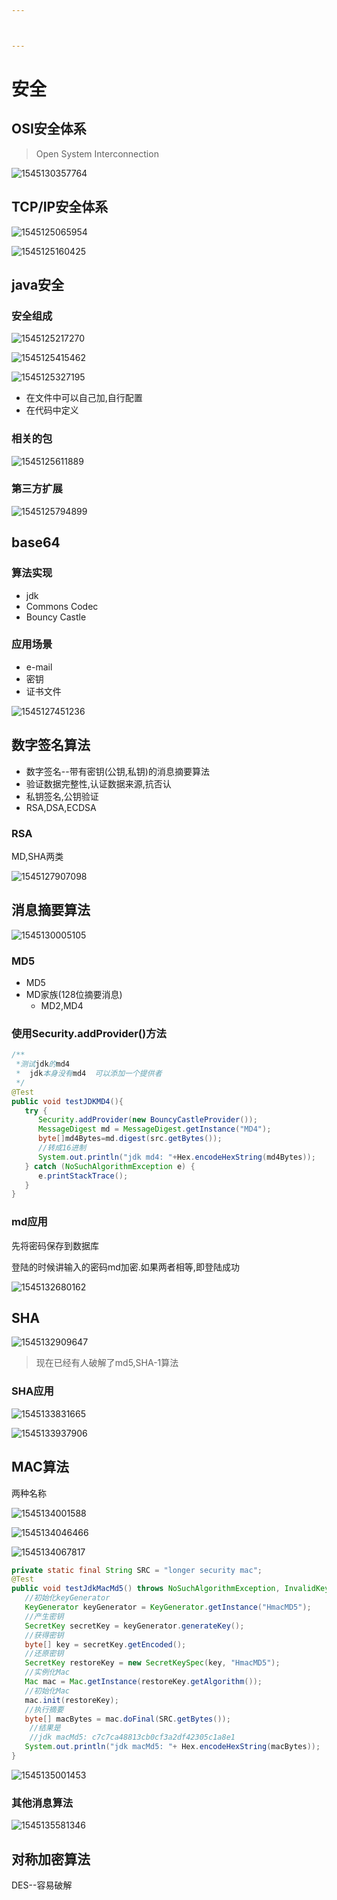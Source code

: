 ```yaml
---



---
```



# 安全

## OSI安全体系

> Open System Interconnection

![1545130357764](assets/1545130357764.png)

## TCP/IP安全体系

![1545125065954](assets/1545125065954.png)

![1545125160425](assets/1545125160425.png)

## java安全

### 安全组成

![1545125217270](assets/1545125217270.png)



![1545125415462](assets/1545125415462.png)

![1545125327195](assets/1545125327195.png)

- 在文件中可以自己加,自行配置
- 在代码中定义

### 相关的包

![1545125611889](assets/1545125611889.png)

### 第三方扩展

![1545125794899](assets/1545125794899.png)

## base64

### 算法实现

- jdk
- Commons Codec
- Bouncy Castle

### 应用场景

- e-mail
- 密钥
- 证书文件

![1545127451236](assets/1545127451236.png)

## 数字签名算法

- 数字签名--带有密钥(公钥,私钥)的消息摘要算法
- 验证数据完整性,认证数据来源,抗否认
- 私钥签名,公钥验证
- RSA,DSA,ECDSA

### RSA

MD,SHA两类

![1545127907098](assets/1545127907098.png)



## 消息摘要算法

![1545130005105](assets/1545130005105.png)

### MD5 
- MD5
- MD家族(128位摘要消息)
  - MD2,MD4

### 使用Security.addProvider()方法

```java
/**
 *测试jdk的md4
 *  jdk本身没有md4  可以添加一个提供者
 */
@Test
public void testJDKMD4(){
   try {
      Security.addProvider(new BouncyCastleProvider());
      MessageDigest md = MessageDigest.getInstance("MD4");
      byte[]md4Bytes=md.digest(src.getBytes());
      //转成16进制
      System.out.println("jdk md4: "+Hex.encodeHexString(md4Bytes));
   } catch (NoSuchAlgorithmException e) {
      e.printStackTrace();
   }
}
```

### md应用

先将密码保存到数据库

登陆的时候讲输入的密码md加密.如果两者相等,即登陆成功

![1545132680162](assets/1545132680162.png)

## SHA

![1545132909647](assets/1545132909647.png)

> 现在已经有人破解了md5,SHA-1算法

### SHA应用

![1545133831665](assets/1545133831665.png)

![1545133937906](assets/1545133937906.png)

## MAC算法

两种名称

![1545134001588](assets/1545134001588.png)

![1545134046466](assets/1545134046466.png)

![1545134067817](assets/1545134067817.png)

```java
private static final String SRC = "longer security mac";
@Test
public void testJdkMacMd5() throws NoSuchAlgorithmException, InvalidKeyException {
   //初始化keyGenerator
   KeyGenerator keyGenerator = KeyGenerator.getInstance("HmacMD5");
   //产生密钥
   SecretKey secretKey = keyGenerator.generateKey();
   //获得密钥
   byte[] key = secretKey.getEncoded();
   //还原密钥
   SecretKey restoreKey = new SecretKeySpec(key, "HmacMD5");
   //实例化Mac
   Mac mac = Mac.getInstance(restoreKey.getAlgorithm());
   //初始化Mac
   mac.init(restoreKey);
   //执行摘要
   byte[] macBytes = mac.doFinal(SRC.getBytes());
    //结果是
    //jdk macMd5: c7c7ca48813cb0cf3a2df42305c1a8e1
   System.out.println("jdk macMd5: "+ Hex.encodeHexString(macBytes));
}
```

![1545135001453](assets/1545135001453.png)

### 其他消息算法

![1545135581346](assets/1545135581346.png)

## 对称加密算法

DES--容易破解